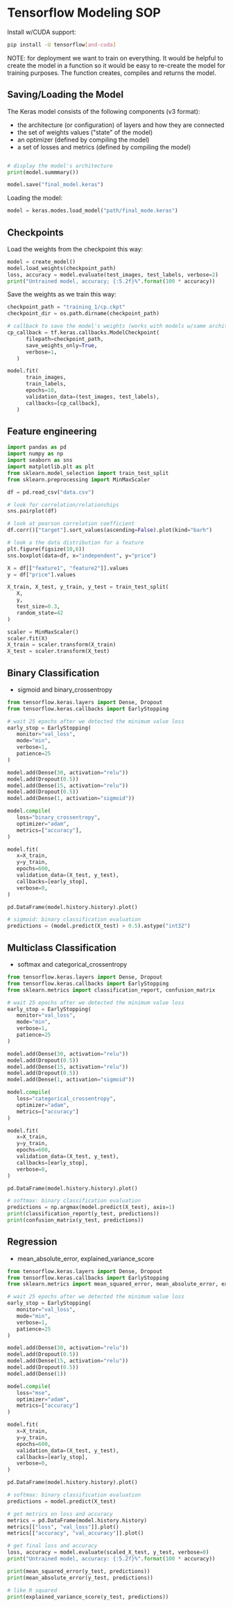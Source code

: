 # Tensorflow Modeling SOP

Install w/CUDA support:

```bash
pip install -U tensorflow[and-cuda]
```

NOTE: for deployment we want to train on everything.  It would be helpful to
create the model in a function so it would be easy to re-create the model
for training purposes.  The function creates, compiles and returns the model.

## Saving/Loading the Model

The Keras model consists of the following components (v3 format):

- the architecture (or configuration) of layers and how they are connected
- the set of weights values ("state" of the model)
- an optimizer (defined by compiling the model)
- a set of losses and metrics (defined by compiling the model)

```python

# display the model's architecture
print(model.summmary())

model.save("final_model.keras")
```

Loading the model:

```python
model = keras.modes.load_model("path/final_mode.keras")
```

## Checkpoints

Load the weights from the checkpoint this way:

```python
model = create_model()
model.load_weights(checkpoint_path)
loss, accuracy = model.evaluate(test_images, test_labels, verbose=2)
print("Untrained model, accuracy; {:5.2f}%".format(100 * accuracy))
```

Save the weights as we train this way:

```python
checkpoint_path = "training_1/cp.ckpt"
checkpoint_dir = os.path.dirname(checkpoint_path)

# callback to save the model's weights (works with models w/same architecture)
cp_callback = tf.keras.callbacks.ModelCheckpoint(
      filepath=checkpoint_path,
      save_weights_only=True,
      verbose=1,
   )

model.fit(
      train_images,
      train_labels,
      epochs=10,
      validation_data=(test_images, test_labels),
      callbacks=[cp_callback],
   )
```

## Feature engineering

```python
import pandas as pd
import numpy as np
import seaborn as sns
import matplotlib.plt as plt
from sklearn.model_selection import train_test_split
from sklearn.preprocessing import MinMaxScaler

df = pd.read_csv("data.csv")

# look for correlation/relationships
sns.pairplot(df)

# look at pearson correlation coefficient
df.corr()["target"].sort_values(ascending=False).plot(kind="barh")

# look a the data distribution for a feature
plt.figure(figsize(10,6))
sns.boxplot(data=df, x="independent", y="price")

X = df[["feature1", "feature2"]].values
y = df["price"].values

X_train, X_test, y_train, y_test = train_test_split(
   X,
   y,
   test_size=0.3,
   random_state=42
)

scaler = MinMaxScaler()
scaler.fit(X)
X_train = scaler.transform(X_train)
X_test = scaler.transform(X_test)
```

## Binary Classification 

- sigmoid and binary_crossentropy

```python
from tensorflow.keras.layers import Dense, Dropout
from tensorflow.keras.callbacks import EarlyStopping

# wait 25 epochs after we detected the minimum value loss
early_stop = EarlyStopping(
   monitor="val_loss", 
   mode="min", 
   verbose=1, 
   patience=25
)

model.add(Dense(30, activation="relu"))
model.add(Dropout(0.5))
model.add(Dense(15, activation="relu"))
model.add(Dropout(0.5))
model.add(Dense(1, activation="sigmoid"))

model.compile(
   loss="binary_crossentropy", 
   optimizer="adam",
   metrics=["accuracy"],
)

model.fit(
   x=X_train,
   y=y_train,
   epochs=600,
   validation_data=(X_test, y_test),
   callbacks=[early_stop],
   verbose=0,
)

pd.DataFrame(model.history.history).plot()

# sigmoid: binary classification evaluation
predictions = (model.predict(X_test) > 0.5).astype("int32")
```

## Multiclass Classification 

- softmax and categorical_crossentropy

```python
from tensorflow.keras.layers import Dense, Dropout
from tensorflow.keras.callbacks import EarlyStopping
from sklearn.metrics import classification_report, confusion_matrix

# wait 25 epochs after we detected the minimum value loss
early_stop = EarlyStopping(
   monitor="val_loss", 
   mode="min", 
   verbose=1, 
   patience=25
)

model.add(Dense(30, activation="relu"))
model.add(Dropout(0.5))
model.add(Dense(15, activation="relu"))
model.add(Dropout(0.5))
model.add(Dense(1, activation="sigmoid"))

model.compile(
   loss="categorical_crossentropy", 
   optimizer="adam",
   metrics=["accuracy"]
)

model.fit(
   x=X_train,
   y=y_train,
   epochs=600,
   validation_data=(X_test, y_test),
   callbacks=[early_stop],
   verbose=0,
)

pd.DataFrame(model.history.history).plot()

# softmax: binary classification evaluation
predictions = np.argmax(model.predict(X_test), axis=1)
print(classification_report(y_test, predictions))
print(confusion_matrix(y_test, predictions))
```

## Regression

- mean_absolute_error, explained_variance_score

```python
from tensorflow.keras.layers import Dense, Dropout
from tensorflow.keras.callbacks import EarlyStopping
from sklearn.metrics import mean_squared_error, mean_absolute_error, explained_variance_score

# wait 25 epochs after we detected the minimum value loss
early_stop = EarlyStopping(
   monitor="val_loss", 
   mode="min", 
   verbose=1, 
   patience=25
)

model.add(Dense(30, activation="relu"))
model.add(Dropout(0.5))
model.add(Dense(15, activation="relu"))
model.add(Dropout(0.5))
model.add(Dense(1))

model.compile(
   loss="mse", 
   optimizer="adam",
   metrics=["accuracy"]
)

model.fit(
   x=X_train,
   y=y_train,
   epochs=600,
   validation_data=(X_test, y_test),
   callbacks=[early_stop],
   verbose=0,
)

pd.DataFrame(model.history.history).plot()

# softmax: binary classification evaluation
predictions = model.predict(X_test)

# get metrics on loss and accuracy
metrics = pd.DataFrame(model.history.history)
metrics[["loss", "val_loss"]].plot()
metrics[["accuracy", "val_accuracy"]].plot()

# get final loss and accuracy
loss, accuracy = model.evaluate(scaled_X_test, y_test, verbose=0)
print("Untrained model, accuracy: {:5.2f}%".format(100 * accuracy))

print(mean_squared_error(y_test, predictions))
print(mean_absolute_error(y_test, predictions))

# like R squared
print(explained_variance_score(y_test, predictions))
```

